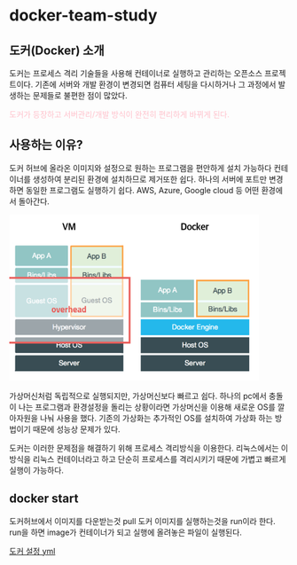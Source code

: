 # docker-team-study

## 도커(Docker) 소개
도커는 프로세스 격리 기술들을 사용해 컨테이너로 실행하고 관리하는 오픈소스 프로젝트이다.
기존에 서버와 개발 환경이 변경되면 컴퓨터 세팅을 다시하거나 
그 과정에서 발생하는 문제들로 불편한 점이 많았다. 
<p style="color:pink">도커가 등장하고 서버관리/개발 방식이 완전히 편리하게 바뀌게 된다.</p>

## 사용하는 이유?
도커 허브에 올라온 이미지와 설정으로 원하는 프로그램을 편안하게 설치 가능하다
컨테이너를 생성하여 분리된 환경에 설치하므로 제거또한 쉽다.
하나의 서버에 포트만 변경하면 동일한 프로그램도 실행하기 쉽다.
AWS, Azure, Google cloud 등 어떤 환경에서 돌아간다.

<img src="./image/docker.png" width="450px" height="300px"></img>
<div>가상머신처럼 독립적으로 실행되지만, 가상머신보다 빠르고 쉽다.     
하나의 pc에서 충돌이 나는 프로그램과 환경설정을 돌리는 상황이라면 가상머신을     
이용해 새로운 OS를 깔아자원을 나눠 사용을 했다.
기존의 가상화는 추가적인 OS를 설치하여 가상화 하는 방법이기 때문에 성능상 문제가 있다.</div>

도커는 이러한 문제점을 해결하기 위해 프로세스 격리방식을 이용한다.
리눅스에서는 이 방식을 리눅스 컨테이너라고 하고 단순히 프로세스를 격리시키기 때문에 가볍고 빠르게   
실행이 가능하다.

## docker start 
도커허브에서 이미지를 다운받는것 pull 도커 이미지를 실행하는것을 run이라 한다.
run을 하면 image가 컨테이너가 되고 실행에 올려놓은 파일이 실행된다.

<a href="docker-compose.yml">도커 설정 yml</a>